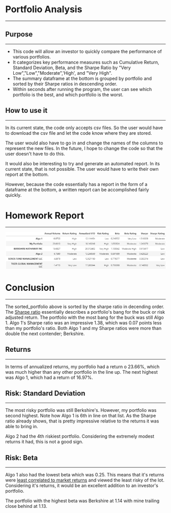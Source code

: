 # Portfolio Analysis
---

## Purpose
---
* This code will allow an investor to quickly compare the performance of various portfolios. 
* It categorizes key performance measures such as Cumulative Return, Standard Deviation, Beta, and the Sharpe Ratio by "Very Low","Low","Moderate",'High', and "Very High". 
* The summary dataframe at the bottom is grouped by portfolio and sorted by their Sharpe ratios in descending order. 
* Within seconds after running the program, the user can see which portfolio is the best, and which portfolio is the worst.

## How to use it
---
In its current state, the code only accepts csv files. So the user would have to download the csv file and let the code know where they are stored. 

The user would also have to go in and change the names of the columns to represent the new files. In the future, I hope to change the code so that the user doesn't have to do this. 

It would also be interesting to try and generate an automated report. In its current state, that is not possible. The user would have to write their own report at the bottom.

However, because the code essentially has a report in the form of a dataframe at the bottom, a written report can be accomplished fairly quickly.

# Homework Report
---
![sorted_portfolio](https://raw.githubusercontent.com/Tylryan/Portfolio_Analysis/main/Images/results.png)
# Conclusion
---
The sorted_portfolio above is sorted by the sharpe ratio in decending order. The [Sharpe ratio](https://www.investopedia.com/terms/s/sharperatio.asp) essentially describes a portfolio's bang for the buck or risk adjusted return. The portfolio with the most bang for the buck was still Algo 1. Algo 1's Sharpe ratio was an impressive 1.38, which was 0.07 points less than my portfolio's ratio. Both Algo 1 and my Sharpe ratios were more than double the next contender; Berkshire.

## Returns
---
In terms of annualized returns, my portfolio had a return o 23.66%, which was much higher than any other portfolio in the line up. The next highest was Algo 1, which had a return of 16.97%. 

## Risk: Standard Deviation
---
The most risky portfolio was still Berkshire's. However, my portfolio was second highest. Note how Algo 1 is 6th in line on that list. 
As the Sharpe ratio already shows, that is pretty impressive relative to the returns it was able to bring in.

Algo 2 had the 4th riskiest portfolio. Considering the extremely modest returns it had, this is not a good sign.
## Risk: Beta
---
Algo 1 also had the lowest beta which was 0.25. This means that it's returns were [least correlated to market returns](https://www.investopedia.com/terms/b/beta.asp) and viewed the least risky of the lot. Considering it's returns, it would be an excellent addition to an investor's portfolio.

The portfolio with the highest beta was Berkshire at 1.14 with mine trailing close behind at 1.13. 